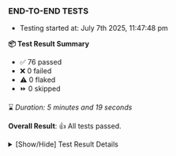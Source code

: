 ### END-TO-END TESTS

- Testing started at: July 7th 2025, 11:47:48 pm

**📦 Test Result Summary**

- ✅ 76 passed
- ❌ 0 failed
- ⚠️ 0 flaked
- ⏩ 0 skipped

⌛ _Duration: 5 minutes and 19 seconds_

**Overall Result**: 👍 All tests passed.



<details>
    <summary>[Show/Hide] Test Result Details</summary>
    <div markdown="1">

| Test | Browser | Test Case | Tags | Result |
| :---: | :---: | :--- | :---: | :---: |

</div>
</details>


<!-- To see the full report, please visit our CI/CD pipeline with reporter. -->